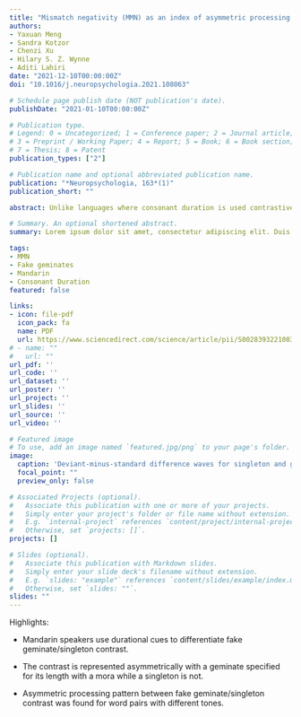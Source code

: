 ```yaml
---
title: "Mismatch negativity (MMN) as an index of asymmetric processing of consonant duration in fake Mandarin geminates"
authors:
- Yaxuan Meng
- Sandra Kotzor
- Chenzi Xu
- Hilary S. Z. Wynne
- Aditi Lahiri
date: "2021-12-10T00:00:00Z"
doi: "10.1016/j.neuropsychologia.2021.108063"

# Schedule page publish date (NOT publication's date).
publishDate: "2021-01-10T00:00:00Z"

# Publication type.
# Legend: 0 = Uncategorized; 1 = Conference paper; 2 = Journal article;
# 3 = Preprint / Working Paper; 4 = Report; 5 = Book; 6 = Book section;
# 7 = Thesis; 8 = Patent
publication_types: ["2"]

# Publication name and optional abbreviated publication name.
publication: "*Neuropsychologia, 163*(1)"
publication_short: ""

abstract: Unlike languages where consonant duration is used contrastively to distinguish word meanings, long consonants in Mandarin Chinese only occur across morpheme boundaries as a result of concatenation and are referred to as fake geminates. To investigate whether Mandarin speakers employ duration contrast to differentiate fake Mandarin geminates and corresponding singletons as well as the underlying pattern of the processing, two auditory oddball tasks were carried out to measure the component of MMN, an index of the automatic detection of deviant stimulus. Mandarin pseudoword pairs which differ only in the duration of the medial consonant ([an1 an1] ∼ [an1 nan1] vs. [an2 an2] ∼ [an2 nan2]) were used as stimuli. An asymmetric pattern of brain activation was observed where the singleton deviant in the context of geminate words elicited higher MMNs than in the reversed condition. These findings are in line with earlier research suggesting that the singleton is unspecified for a moraic representation, while the geminate is specified. Mandarin speakers can employ duration contrast to distinguish fake geminates and corresponding singletons; furthermore, the processing of fake concatenated geminates in contrast to singletons is similar to that of real geminates and corresponding singletons.

# Summary. An optional shortened abstract.
summary: Lorem ipsum dolor sit amet, consectetur adipiscing elit. Duis posuere tellus ac convallis placerat. Proin tincidunt magna sed ex sollicitudin condimentum.

tags:
- MMN
- Fake geminates
- Mandarin
- Consonant Duration
featured: false

links:
- icon: file-pdf
  icon_pack: fa
  name: PDF
  url: https://www.sciencedirect.com/science/article/pii/S002839322100316X
# - name: ""
#   url: ""
url_pdf: ''
url_code: ''
url_dataset: ''
url_poster: ''
url_project: ''
url_slides: ''
url_source: ''
url_video: ''

# Featured image
# To use, add an image named `featured.jpg/png` to your page's folder. 
image:
  caption: 'Deviant-minus-standard difference waves for singleton and geminate conditions within 200–300 ms after the onset of the medial consonant (350–450 ms after the onset of stimuli). Upper row: nonword pair with Tone 1; Lower row: nonword pair with Tone 2. Maps display the topographic distribution of the mean amplitude in the MMN analysis window.'
  focal_point: ""
  preview_only: false

# Associated Projects (optional).
#   Associate this publication with one or more of your projects.
#   Simply enter your project's folder or file name without extension.
#   E.g. `internal-project` references `content/project/internal-project/index.md`.
#   Otherwise, set `projects: []`.
projects: []

# Slides (optional).
#   Associate this publication with Markdown slides.
#   Simply enter your slide deck's filename without extension.
#   E.g. `slides: "example"` references `content/slides/example/index.md`.
#   Otherwise, set `slides: ""`.
slides: ""
---
```


Highlights:

- Mandarin speakers use durational cues to differentiate fake geminate/singleton contrast.

- The contrast is represented asymmetrically with a geminate specified for its length with a mora while a singleton is not.

- Asymmetric processing pattern between fake geminate/singleton contrast was found for word pairs with different tones.
